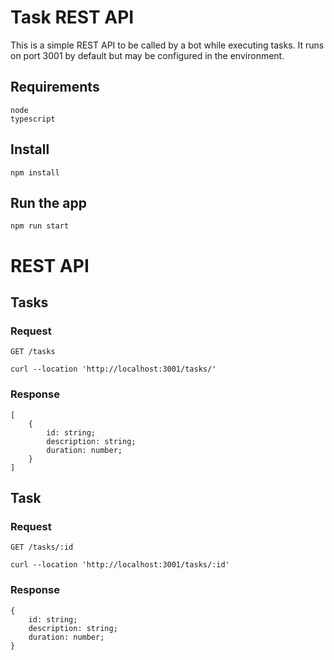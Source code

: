 # Task REST API

This is a simple REST API to be called by a bot while executing tasks. It runs on port 3001 by default but may be configured in the environment.

## Requirements

    node
    typescript

## Install

    npm install

## Run the app

    npm run start

# REST API

## Tasks

### Request

`GET /tasks`

    curl --location 'http://localhost:3001/tasks/'

### Response

```
[
    {
        id: string;
        description: string;
        duration: number;
    }
]
```

## Task

### Request

`GET /tasks/:id`

    curl --location 'http://localhost:3001/tasks/:id'

### Response

```
{
    id: string;
    description: string;
    duration: number;
}
```
